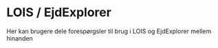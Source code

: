 ﻿# LOIS / EjdExplorer
﻿Her kan brugere dele forespørgsler til brug i LOIS og EjdExplorer mellem hinanden
